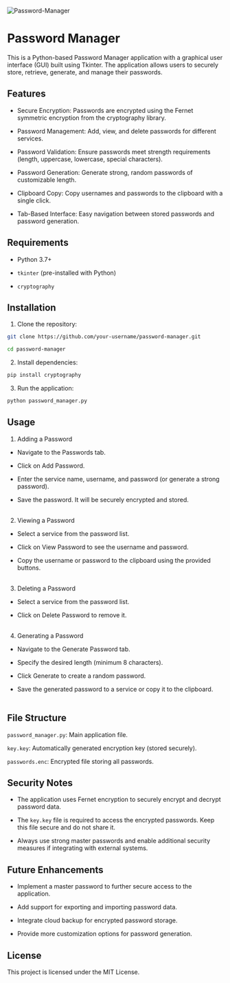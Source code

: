 ![Password-Manager](https://socialify.git.ci/clueNA/Password-Manager/image?font=KoHo&language=1&name=1&owner=1&pattern=Transparent&theme=Dark)

# Password Manager

This is a Python-based Password Manager application with a graphical user interface (GUI) built using Tkinter. The application allows users to securely store, retrieve, generate, and manage their passwords.

## Features

- Secure Encryption: Passwords are encrypted using the Fernet symmetric encryption from the cryptography library.

- Password Management: Add, view, and delete passwords for different services.

- Password Validation: Ensure passwords meet strength requirements (length, uppercase, lowercase, special characters).

- Password Generation: Generate strong, random passwords of customizable length.

- Clipboard Copy: Copy usernames and passwords to the clipboard with a single click.

- Tab-Based Interface: Easy navigation between stored passwords and password generation.

## Requirements

- Python 3.7+

- `tkinter` (pre-installed with Python)

- `cryptography`

## Installation

1. Clone the repository:

```bash
git clone https://github.com/your-username/password-manager.git
```
```bash
cd password-manager
```

2. Install dependencies:
```bash
pip install cryptography
```
3. Run the application:
```bash
python password_manager.py
```

## Usage

1. Adding a Password

- Navigate to the Passwords tab.

- Click on Add Password.

- Enter the service name, username, and password (or generate a strong password).

- Save the password. It will be securely encrypted and stored.
<br><br>

2. Viewing a Password

- Select a service from the password list.

- Click on View Password to see the username and password.

- Copy the username or password to the clipboard using the provided buttons.
  <br><br>

3. Deleting a Password

- Select a service from the password list.

- Click on Delete Password to remove it.
  <br><br>

4. Generating a Password

- Navigate to the Generate Password tab.

- Specify the desired length (minimum 8 characters).

- Click Generate to create a random password.

- Save the generated password to a service or copy it to the clipboard.
<br><br>

## File Structure

`password_manager.py`: Main application file.

`key.key`: Automatically generated encryption key (stored securely).

`passwords.enc`: Encrypted file storing all passwords.

## Security Notes

- The application uses Fernet encryption to securely encrypt and decrypt password data.

- The `key.key` file is required to access the encrypted passwords. Keep this file secure and do not share it.

- Always use strong master passwords and enable additional security measures if integrating with external systems.

## Future Enhancements

- Implement a master password to further secure access to the application.

- Add support for exporting and importing password data.

- Integrate cloud backup for encrypted password storage.

- Provide more customization options for password generation.

## License

This project is licensed under the MIT License.
